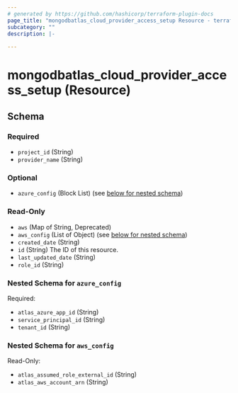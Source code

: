 ```yaml
---
# generated by https://github.com/hashicorp/terraform-plugin-docs
page_title: "mongodbatlas_cloud_provider_access_setup Resource - terraform-provider-mongodbatlas"
subcategory: ""
description: |-
  
---
```


# mongodbatlas_cloud_provider_access_setup (Resource)





<!-- schema generated by tfplugindocs -->
## Schema

### Required

- `project_id` (String)
- `provider_name` (String)

### Optional

- `azure_config` (Block List) (see [below for nested schema](#nestedblock--azure_config))

### Read-Only

- `aws` (Map of String, Deprecated)
- `aws_config` (List of Object) (see [below for nested schema](#nestedatt--aws_config))
- `created_date` (String)
- `id` (String) The ID of this resource.
- `last_updated_date` (String)
- `role_id` (String)

<a id="nestedblock--azure_config"></a>
### Nested Schema for `azure_config`

Required:

- `atlas_azure_app_id` (String)
- `service_principal_id` (String)
- `tenant_id` (String)


<a id="nestedatt--aws_config"></a>
### Nested Schema for `aws_config`

Read-Only:

- `atlas_assumed_role_external_id` (String)
- `atlas_aws_account_arn` (String)
